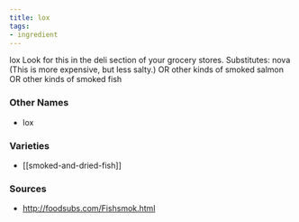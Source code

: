 ```yaml
---
title: lox
tags:
- ingredient
---
```

lox Look for this in the deli section of your grocery stores. Substitutes: nova (This is more expensive, but less salty.) OR other kinds of smoked salmon OR other kinds of smoked fish

### Other Names

* lox

### Varieties

* [[smoked-and-dried-fish]]

### Sources
* http://foodsubs.com/Fishsmok.html
